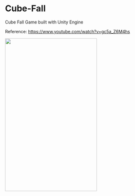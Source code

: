 # Cube-Fall
 
Cube Fall Game built with Unity Engine

Reference: https://www.youtube.com/watch?v=gc5a_Z6M4hs

<img src="cube-fall-anime.gif" width="301" height="500"/>
